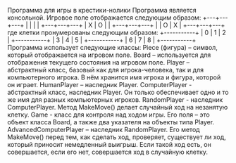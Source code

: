 Программа для игры в крестики-нолики
Программа является консольной. Игровое поле отображается следующим образом:
+---+---+---+
|   |   |   |
+---+---+---+
| X | O |   |
+---+---+---+
|   | O | X |
+---+---+---+
где клетки пронумерованы следующим образом:
+-----------+
| 0 | 1 | 2 |
+-----------+
| 3 | 4 | 5 |
+-----------+
| 6 | 7 | 8 |
+-----------+
Программа использует следующие классы:
Piece (фигура) – символ, который отображается на игровом поле.
Board – используется для отображения текущего состояния на игровом поле.
Player – абстрактный класс, базовый как для игрока-человека, так и для компьютерного игрока. В нём хранится имя игрока и фигура, которой он играет.
HumanPlayer – наследник Player.
ComputerPlayer - абстрактный класс, наследник Player. Он только обеспечивает одно и то же имя для разных компьютерных игроков.
RandomPlayer - наследник ComputerPlayer. Метод MakeMove() делает случайный ход на незанятую клетку.
Game - класс для контроля над ходом игры. Его поля – это объект класса Board, а также два указателя на объекты типа Player.
AdvancedComputerPlayer – наследник RandomPlayer. Его метод MakeMove() перед тем, как сделать ход, проверяет, существует ли ход, который приносит немедленный выигрыш. Если такой ход есть, он совершается, если его нет, совершается ход в случайную клетку.

